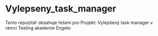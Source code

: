 # Vylepseny_task_manager
Tento repozitář obsahuje řešení pro Projekt: Vylepšený task manager v rámci Testing akademie Engeto
